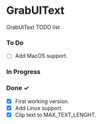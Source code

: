 # GrabUIText

GrabUIText TODO list

### To Do

- [ ] Add MacOS support.

### In Progress

### Done ✓

- [x] First working version.
- [x] Add Linux support.
- [x] Clip text to MAX_TEXT_LENGHT.
